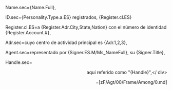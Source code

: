 Name.sec={Name.Full},

ID.sec={Personality.Type.a.ES} registrados, {Register.cl.ES}

Register.cl.ES=a {Register.Adr.City,State,Nation} con el número de identidad {Register.Account.#},

Adr.sec=cuyo centro de actividad principal es {Adr.1,2,3},

Agent.sec=representado por {Signer.ES.M/Ms_NameFull}, su {Signer.Title},

Handle.sec=<div align= "right"> aquí referido como "{Handle}",</ div>

=[zF/Agt/00/Frame/Among/0.md]
